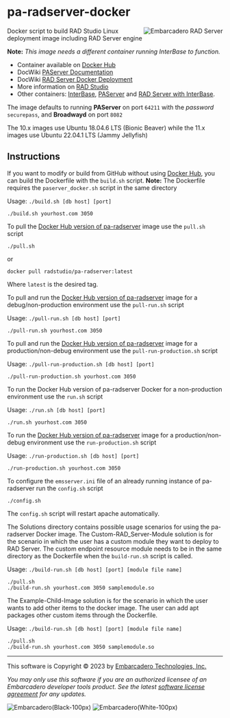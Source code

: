 # pa-radserver-docker
<a href="https://www.embarcadero.com/products/rad-server"><img alt="Embarcadero RAD Server" src="https://user-images.githubusercontent.com/821930/228645955-70692390-f3e0-4f15-937e-7935725b3684.png" align="right"></a>
Docker script to build RAD Studio Linux deployment image including RAD Server engine

**Note:** *This image needs a different container running InterBase to function.*

- Container available on [Docker Hub](https://hub.docker.com/r/radstudio/pa-radserver)
- DocWiki [PAServer Documentation](http://docwiki.embarcadero.com/RADStudio/en/PAServer,_the_Platform_Assistant_Server_Application)
- DocWiki [RAD Server Docker Deployment](https://docwiki.embarcadero.com/RADStudio/en/RAD_Server_Docker_Deployment)
- More information on [RAD Studio](https://www.embarcadero.com/products/rad-studio)
- Other containers: [InterBase](https://github.com/Embarcadero/InterBase-Docker), [PAServer](https://github.com/Embarcadero/paserver-docker) and [RAD Server with InterBase](https://github.com/Embarcadero/pa-radserver-ib-docker).

The image defaults to running **PAServer** on port `64211` with the _password_ `securepass`, and **Broadwayd** on port `8082`

The 10.x images use Ubuntu 18.04.6 LTS (Bionic Beaver) while the 11.x images use Ubuntu 22.04.1 LTS (Jammy Jellyfish)

## Instructions

If you want to modify or build from GitHub without using [Docker Hub](https://hub.docker.com/r/radstudio/pa-radserver), you can build the Dockerfile with the `build.sh` script. **Note:** The Dockerfile requires the `paserver_docker.sh` script in the same directory

Usage: `./build.sh [db host] [port]`
```
./build.sh yourhost.com 3050
```

To pull the [Docker Hub version of pa-radserver](https://hub.docker.com/r/radstudio/pa-radserver) image use the `pull.sh` script
```
./pull.sh
```
or
```
docker pull radstudio/pa-radserver:latest
```
Where `latest` is the desired tag.

To pull and run the [Docker Hub version of pa-radserver](https://hub.docker.com/r/radstudio/pa-radserver) image for a debug/non-production environment use the `pull-run.sh` script

Usage: `./pull-run.sh [db host] [port]`
```
./pull-run.sh yourhost.com 3050
```

To pull and run the [Docker Hub version of pa-radserver](https://hub.docker.com/r/radstudio/pa-radserver) image for a production/non-debug environment use the `pull-run-production.sh` script

Usage: `./pull-run-production.sh [db host] [port]`
```
./pull-run-production.sh yourhost.com 3050
```

To run the Docker Hub version of pa-radserver Docker for a non-production environment use the `run.sh` script

Usage: `./run.sh [db host] [port]`
```
./run.sh yourhost.com 3050
```

To run the [Docker Hub version of pa-radserver](https://hub.docker.com/r/radstudio/pa-radserver) image for a production/non-debug environment use the `run-production.sh` script

Usage: `./run-production.sh [db host] [port]`
```
./run-production.sh yourhost.com 3050
```

To configure the `emsserver.ini` file of an already running instance of pa-radserver run the `config.sh` script
```
./config.sh
```
The `config.sh` script will restart apache automatically. 

The Solutions directory contains possible usage scenarios for using the pa-radserver Docker image. 
The Custom-RAD_Server-Module solution is for the scenario in which the user has a custom module they want to deploy to RAD Server. The custom endpoint resource module needs to be in the same directory as the Dockerfile when the `build-run.sh` script is called.

Usage: `./build-run.sh [db host] [port] [module file name]`
```
./pull.sh
./build-run.sh yourhost.com 3050 samplemodule.so
```

The Example-Child-Image solution is for the scenario in which the user wants to add other items to the docker image. The user can add apt packages other custom items through the Dockerfile. 

Usage: `./build-run.sh [db host] [port] [module file name]`
```
./pull.sh
./build-run.sh yourhost.com 3050 samplemodule.so
```

--- 

This software is Copyright &copy; 2023 by [Embarcadero Technologies, Inc.](https://www.embarcadero.com/)

_You may only use this software if you are an authorized licensee of an Embarcadero developer tools product. See the latest [software license agreement](https://www.embarcadero.com/products/rad-studio/rad-studio-eula) for any updates._

![Embarcadero(Black-100px)](https://user-images.githubusercontent.com/821930/211648635-c0db6930-120c-4456-a7ea-dc7612f01451.png#gh-light-mode-only)
![Embarcadero(White-100px)](https://user-images.githubusercontent.com/821930/211649057-7f1f1f07-a79f-44d4-8fc1-87c819386ec6.png#gh-dark-mode-only)

